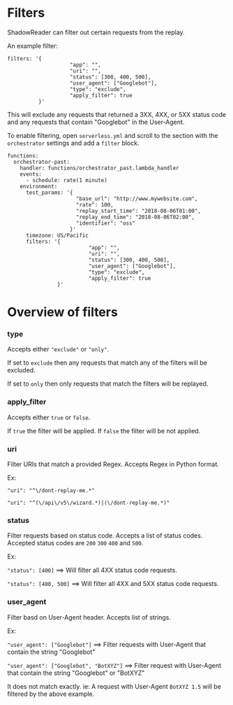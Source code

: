 # Filters

ShadowReader can filter out certain requests from the replay.

An example filter:
```
filters: '{
                    "app": "",
                    "uri": "",
                    "status": [300, 400, 500],
                    "user_agent": ["Googlebot"],
                    "type": "exclude",
                    "apply_filter": true
          }'
```
This will exclude any requests that returned a 3XX, 4XX, or 5XX status code and any requests that contain "Googlebot" in the User-Agent.

To enable filtering, open `serverless.yml` and scroll to the section with the `orchestrator` settings and add a `filter` block.
```
functions:
  orchestrator-past:
    handler: functions/orchestrator_past.lambda_handler
    events:
      - schedule: rate(1 minute)
    environment:
      test_params: '{
                      "base_url": "http://www.mywebsite.com",
                      "rate": 100,
                      "replay_start_time": "2018-08-06T01:00",
                      "replay_end_time": "2018-08-06T02:00",
                      "identifier": "oss"
                    }'
      timezone: US/Pacific
      filters: '{
                          "app": "",
                          "uri": "",
                          "status": [300, 400, 500],
                          "user_agent": ["Googlebot"],
                          "type": "exclude",
                          "apply_filter": true
                }'
```

# Overview of filters
### **type**
Accepts either `"exclude"` or `"only"`.

If set to `exclude` then any requests that match any of the filters will be excluded.

If set to `only` then only requests that match the filters will be replayed.

### **apply_filter**
Accepts either `true` or `false`.

If `true` the filter will be applied. If `false` the filter will be not applied.

### **uri**
Filter URIs that match a provided Regex. Accepts Regex in Python format.

Ex:

`"uri": "^\/dont-replay-me.*"`

`"uri": "^(\/api\/v5\/wizard.*)|(\/dont-replay-me.*)"`


### **status**
Filter requests based on status code. Accepts a list of status codes. Accepted status codes are `200` `300` `400` and `500`. 

Ex:

`"status": [400]`  ==> Will filter all 4XX status code requests.

`"status": [400, 500]` ==> Will filter all 4XX and 5XX status code requests.

### **user_agent**
Filter basd on User-Agent header. Accepts list of strings.

Ex:

`"user_agent": ["Googlebot"]` ==> Filter requests with User-Agent that contain the string "Googlebot"

`"user_agent": ["Googlebot", "BotXYZ"]` ==> Filter request with User-Agent that contain the string "Googlebot" or "BotXYZ"

It does not match exactly. ie: A request with User-Agent `BotXYZ 1.5` will be filtered by the above example.
